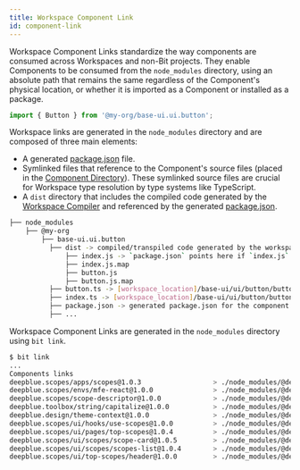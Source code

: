 ```yaml
---
title: Workspace Component Link
id: component-link
---
```


Workspace Component Links standardize the way components are consumed across Workspaces and non-Bit projects. 
They enable Components to be consumed from the `node_modules` directory, using an absolute path that remains the same regardless of the Component's physical location, or whether it is imported as a Component or installed as a package.

<!-- Workspace Component Links ensure consistency for using a Component from different Workspaces and repositories. It what allows to use a [Component](components/overview) in any [Workspace](/workspace/overview) regardless to it being a [Workspace Component](/workspace/workspace-component) or an installed package, through a module require path, consuming the same distribution target.  -->

```js
import { Button } from '@my-org/base-ui.ui.button';
```

Workspace links are generated in the `node_modules` directory and are composed of three main elements:

- A generated [package.json](packages/package-json) file.
- Symlinked files that reference to the Component's source files (placed in the [Component Directory](workspace/component-directory)). These symlinked source files are crucial for Workspace type resolution by type systems like TypeScript.
- A `dist` directory that includes the compiled code generated by the [Workspace Compiler](compiler/workspace-compiler) and referenced by the generated [package.json](packages/package-json).

```bash
├── node_modules
    ├── @my-org
        ├── base-ui.ui.button
          ├── dist -> compiled/transpiled code generated by the workspace compiler.
              ├── index.js -> `package.json` points here if `index.js` is the main file.
              ├── index.js.map
              ├── button.js
              ├── button.js.map
          ├── button.ts -> [workspace_location]/base-ui/ui/button/button.ts
          ├── index.ts -> [workspace_location]/base-ui/ui/button/button.ts
          ├── package.json -> generated package.json for the component. main is pointing to dist directory.
          ├── ...
```

Workspace Component Links are generated in the `node_modules` directory using `bit link`.

```bash
$ bit link
...
Components links
deepblue.scopes/apps/scopes@1.0.3                  > ./node_modules/@deepblue/scopes.apps.scopes
deepblue.scopes/envs/mfe-react@1.0.0               > ./node_modules/@deepblue/scopes.envs.mfe-react
deepblue.scopes/scope-descriptor@1.0.0             > ./node_modules/@deepblue/scopes.scope-descriptor
deepblue.toolbox/string/capitalize@1.0.0           > ./node_modules/@deepblue/toolbox.string.capitalize
deepblue.design/theme-context@1.0.0                > ./node_modules/@deepblue/design.theme-context
deepblue.scopes/ui/hooks/use-scopes@1.0.0          > ./node_modules/@deepblue/scopes.ui.hooks.use-scopes
deepblue.scopes/ui/pages/top-scopes@1.0.4          > ./node_modules/@deepblue/scopes.ui.pages.top-scopes
deepblue.scopes/ui/scopes/scope-card@1.0.5         > ./node_modules/@deepblue/scopes.ui.scopes.scope-card
deepblue.scopes/ui/scopes/scopes-list@1.0.4        > ./node_modules/@deepblue/scopes.ui.scopes.scopes-list
deepblue.scopes/ui/top-scopes/header@1.0.0         > ./node_modules/@deepblue/scopes.ui.top-scopes.header
```
